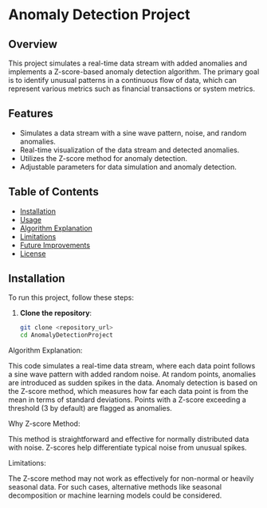 # Anomaly Detection Project

## Overview

This project simulates a real-time data stream with added anomalies and implements a Z-score-based anomaly detection algorithm. The primary goal is to identify unusual patterns in a continuous flow of data, which can represent various metrics such as financial transactions or system metrics.

## Features

- Simulates a data stream with a sine wave pattern, noise, and random anomalies.
- Real-time visualization of the data stream and detected anomalies.
- Utilizes the Z-score method for anomaly detection.
- Adjustable parameters for data simulation and anomaly detection.

## Table of Contents

- [Installation](#installation)
- [Usage](#usage)
- [Algorithm Explanation](#algorithm-explanation)
- [Limitations](#limitations)
- [Future Improvements](#future-improvements)
- [License](#license)

## Installation

To run this project, follow these steps:

1. **Clone the repository**:
   ```bash
   git clone <repository_url>
   cd AnomalyDetectionProject


Algorithm Explanation:

This code simulates a real-time data stream, where each data point follows a sine wave pattern with added random noise.
At random points, anomalies are introduced as sudden spikes in the data.
Anomaly detection is based on the Z-score method, which measures how far each data point is from the mean in terms of standard deviations.
Points with a Z-score exceeding a threshold (3 by default) are flagged as anomalies.

Why Z-score Method:

This method is straightforward and effective for normally distributed data with noise.
Z-scores help differentiate typical noise from unusual spikes.

Limitations:

The Z-score method may not work as effectively for non-normal or heavily seasonal data.
For such cases, alternative methods like seasonal decomposition or machine learning models could be considered.

